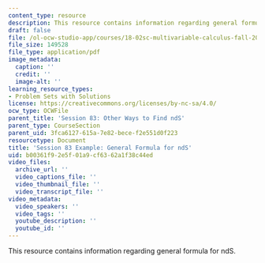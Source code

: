 ```yaml
---
content_type: resource
description: This resource contains information regarding general formula for ndS.
draft: false
file: /ol-ocw-studio-app/courses/18-02sc-multivariable-calculus-fall-2010/b00361f92e5f01a9cf6362a1f38c44ed_MIT18_02SC_we_83_comb.pdf
file_size: 149528
file_type: application/pdf
image_metadata:
  caption: ''
  credit: ''
  image-alt: ''
learning_resource_types:
- Problem Sets with Solutions
license: https://creativecommons.org/licenses/by-nc-sa/4.0/
ocw_type: OCWFile
parent_title: 'Session 83: Other Ways to Find ndS'
parent_type: CourseSection
parent_uid: 3fca6127-615a-7e82-bece-f2e551d0f223
resourcetype: Document
title: 'Session 83 Example: General Formula for ndS'
uid: b00361f9-2e5f-01a9-cf63-62a1f38c44ed
video_files:
  archive_url: ''
  video_captions_file: ''
  video_thumbnail_file: ''
  video_transcript_file: ''
video_metadata:
  video_speakers: ''
  video_tags: ''
  youtube_description: ''
  youtube_id: ''
---
```

This resource contains information regarding general formula for ndS.